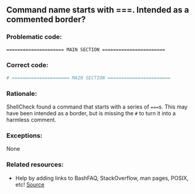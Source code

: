 ##  Command name starts with ===. Intended as a commented border?

### Problematic code:

```sh
===================== MAIN SECTION =======================
```

### Correct code:

```sh
# ===================== MAIN SECTION =======================
```
### Rationale:

ShellCheck found a command that starts with a series of `===`s. This may have been intended as a border, but is missing the `#` to turn it into a harmless comment.

### Exceptions:

None

### Related resources:

* Help by adding links to BashFAQ, StackOverflow, man pages, POSIX, etc!
[Source](https://github.com/koalaman/shellcheck/wiki/SC2274)

